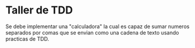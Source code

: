 # Taller de TDD
Se debe implementar una "calculadora" la cual es capaz de sumar numeros separados por comas que se envian como una cadena de texto usando practicas de TDD.
